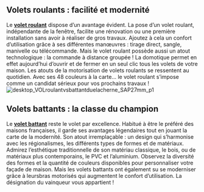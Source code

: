 ## Volets roulants : facilité et modernité
Le [**volet roulant**](/fenetres-CCU0003/volets-CCN0042/volets-roulants-CCN0164) dispose d’un avantage évident. La pose d’un volet roulant, indépendante de la fenêtre, facilite une rénovation ou une première installation sans avoir à réaliser de gros travaux. Ajoutez à cela un confort d’utilisation grâce à ses différentes manœuvres : tirage direct, sangle, manivelle ou télécommande.
Mais le volet roulant possède aussi un atout technologique : la commande à distance groupée ! La domotique permet en effet aujourd’hui d’ouvrir et de fermer en un seul clic tous les volets de votre maison. Les atouts de la motorisation de volets roulants se ressentent au quotidien.
Avec ses 48 couleurs à la carte... le volet roulant s’impose comme un candidat sérieux pour vos prochains travaux !
![desktop_VOLroulantvsbattantduelacherne_SAP27mm_p1](//statics.lapeyre.fr/img/contrib/2bdd4da300208c2e/desktop_VOLroulantvsbattantduelacherne_SAP27mm_p1.jpg)
##
## Volets battants : la classe du champion
Le **[volet battant](/volets-CCN0042/volets-battants-CCN0163)** reste le volet par excellence. Habitué à être le préféré des maisons françaises, il garde ses avantages légendaires tout en jouant la carte de la modernité.
Son atout irremplaçable : un design qui s’harmonise avec les régionalismes, les différents types de formes et de matériaux. Admirez l’esthétique traditionnelle de son matériau classique, le bois, ou de matériaux plus contemporains, le PVC et l’aluminium. Observez la diversité des formes et la quantité de couleurs disponibles pour personnaliser votre façade de maison.
Mais les volets battants ont également su se moderniser grâce à leursbras motorisés qui augmentent le confort d’utilisation.
La désignation du vainqueur vous appartient !